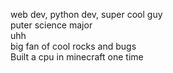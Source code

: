 web dev, python dev, super cool guy                                   
puter science major                              
uhh                                        
big fan of cool rocks and bugs                                                
Built a cpu in minecraft one time                                           
